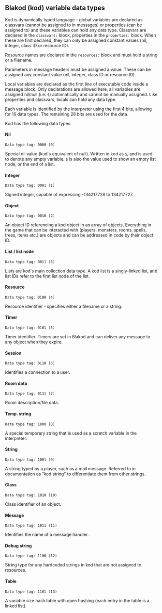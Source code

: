 Blakod (kod) variable data types
--------------

Kod is dynamically typed language - global variables are declared as classvars
(cannot be assigned to in messages) or properties (can be assigned to) and
these variables can hold any data type. Classvars are declared in the `classvars:`
block, properties in the `properties:` block. When these are first declared,
they can only be assigned constant values (nil, integer, class ID or resource ID).

Resource names are declared in the `resources:` block and must hold a string or
a filename.

Parameters in message headers must be assigned a value. These can be assigned
any constant value (nil, integer, class ID or resource ID).

Local variables are declared as the first line of executable code inside
a message block. Only declarations are allowed here, all variables are assigned
nil/null (i.e. `$`) automatically and cannot be manually assigned. Like
properties and classvars, locals can hold any data type.

Each variable is identified by the interpreter using the first 4 bits, allowing
for 16 data types. The remaining 28 bits are used for the data.

Kod has the following data types:

#### Nil
`Data type tag: 0000 (0)`

Special nil value (kod's equivalent of null). Written in kod as `$`, and is
used to denote any empty variable. `$` is also the value used to show an empty
list node, or the end of a list.

#### Integer
`Data type tag: 0001 (1)`

Signed integer, capable of expressing -134217728 to 134217727.

#### Object
`Data type tag: 0010 (2)`

An object ID referencing a kod object in an array of objects. Everything in
the game that can be interacted with (players, monsters, rooms, spells, trees,
items etc.) are objects and can be addressed in code by their object ID.

#### List / list node
`Data type tag: 0011 (3)`

Lists are kod's main collection data type. A kod list is a singly-linked list,
and list IDs refer to the first list node of the list.

#### Resource
`Data type tag: 0100 (4)`

Resource identifier - specifies either a filename or a string.

#### Timer
`Data type tag: 0101 (5)`

Timer identifier.  Timers are set in Blakod and can deliver any message to any
object when they expire.

#### Session
`Data type tag: 0110 (6)`

Identifies a connection to a user.

#### Room data
`Data type tag: 0111 (7)`

Room description/file data.

#### Temp. string
`Data type tag: 1000 (8)`

A special temporary string that is used as a scratch variable in the
interpreter.

#### String
`Data type tag: 1001 (9)`

A string typed by a player, such as a mail message. Referred to in
documentation as "kod string" to differentiate them from other strings.

#### Class
`Data type tag: 1010 (10)`

Class identifier of an object.

#### Message
`Data type tag: 1011 (11)`

Identifies the name of a message handler.

#### Debug string
`Data type tag: 1100 (12)`

String type for any hardcoded strings in kod that are not assigned to resources.

#### Table
`Data type tag: 1101 (13)`

A variable size hash table with open hashing (each entry in
the table is a linked list).
